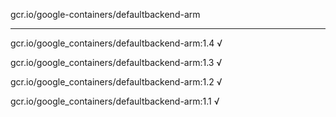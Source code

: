 gcr.io/google-containers/defaultbackend-arm 

----
gcr.io/google_containers/defaultbackend-arm:1.4 √

gcr.io/google_containers/defaultbackend-arm:1.3 √

gcr.io/google_containers/defaultbackend-arm:1.2 √

gcr.io/google_containers/defaultbackend-arm:1.1 √

